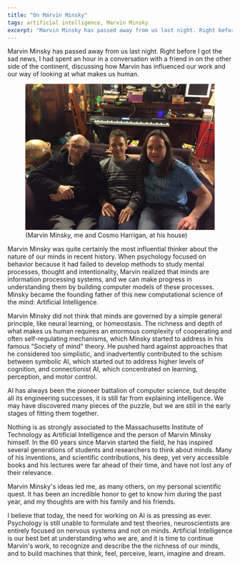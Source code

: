 ```yaml
---
title: "On Marvin Minsky"
tags: artificial intelligence, Marvin Minsky
excerpt: "Marvin Minsky has passed away from us last night. Right before I got the sad news, I had spent an hour in a conversation with a friend in on the other side of the continent, discussing how Marvin has influenced our work and our way of looking at what makes us human."
---
```


Marvin Minsky has passed away from us last night. Right before I got the sad news, I had spent an hour in a conversation with a friend in on the other side of the continent, discussing how Marvin has influenced our work and our way of looking at what makes us human.


<figure>
    <img src="/images/on-marvin-minsky/minsky.jpg">
    <figcaption>(Marvin Minsky, me and Cosmo Harrigan, at his house)</figcaption>
</figure>


Marvin Minsky was quite certainly the most influential thinker about the nature of our minds in recent history. When psychology focused on behavior because it had failed to develop methods to study mental processes, thought and intentionality, Marvin realized that minds are information processing systems, and we can make progress in understanding them by building computer models of these processes. Minsky became the founding father of this new computational science of the mind: Artificial Intelligence. 

Marvin Minsky did not think that minds are governed by a simple general principle, like neural learning, or homeostasis. The richness and depth of what makes us human requires an enormous complexity of cooperating and often self-regulating mechanisms, which Minsky started to address in his famous "Society of mind" theory. He pushed hard against approaches that he considered too simplistic, and inadvertently contributed to the schism between symbolic AI, which started out to address higher levels of cognition, and connectionist AI, which concentrated on learning, perception, and motor control.

AI has always been the pioneer battalion of computer science, but despite all its engineering successes, it is still far from explaining intelligence. We may have discovered many pieces of the puzzle, but we are still in the early stages of fitting them together.

Nothing is as strongly associated to the Massachusetts Institute of Technology as Artificial Intelligence and the person of Marvin Minsky himself. In the 60 years since Marvin started the field, he has inspired several generations of students and researchers to think about minds. Many of his inventions, and scientific contributions, his deep, yet very accessible books and his lectures were far ahead of their time, and have not lost any of their relevance.


Marvin Minsky's ideas led me, as many others, on my personal scientific quest. It has been an incredible honor to get to know him during the past year, and my thoughts are with his family and his friends.

I believe that today, the need for working on AI is as pressing as ever. Psychology is still unable to formulate and test theories, neuroscientists are entirely focused on nervous systems and not on minds. Artificial Intelligence is our best bet at understanding who we are, and it is time to continue Marvin's work, to recognize and describe the the richness of our minds, and to build machines that think, feel, perceive, learn, imagine and dream.